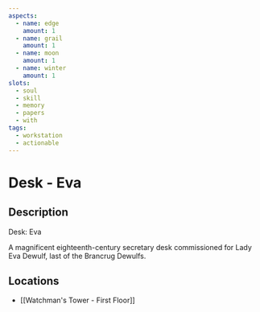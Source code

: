 ```yaml
---
aspects:
  - name: edge
    amount: 1
  - name: grail
    amount: 1
  - name: moon
    amount: 1
  - name: winter
    amount: 1
slots:
  - soul
  - skill
  - memory
  - papers
  - with
tags:
  - workstation
  - actionable
---
```


# Desk - Eva

## Description
Desk: Eva

A magnificent eighteenth-century secretary desk commissioned for Lady Eva Dewulf, last of the Brancrug Dewulfs.
## Locations
- [[Watchman's Tower - First Floor]]